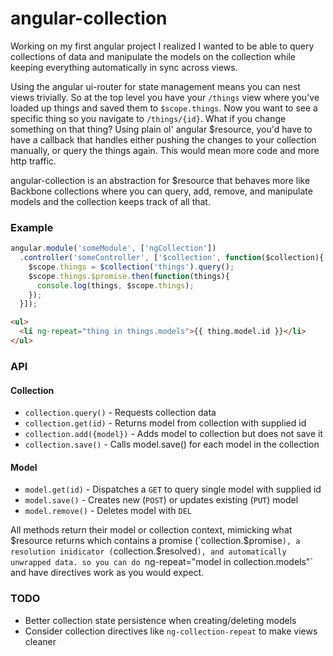 angular-collection
==================

Working on my first angular project I realized I wanted to be able to query collections of data and manipulate the models on the collection while keeping everything automatically in sync across views.

Using the angular ui-router for state management means you can nest views trivially. So at the top level you have your `/things` view where you've loaded up things and saved them to `$scope.things`. Now you want to see a specific thing so you navigate to `/things/{id}`. What if you change something on that thing? Using plain ol' angular $resource, you'd have to have a callback that handles either pushing the changes to your collection manually, or query the things again. This would mean more code and more http traffic.

angular-collection is an abstraction for $resource that behaves more like Backbone collections where you can query, add, remove, and manipulate models and the collection keeps track of all that.

### Example

``` javascript
angular.module('someModule', ['ngCollection'])
  .controller('someController', ['$collection', function($collection){
    $scope.things = $collection('things').query();
    $scope.things.$promise.then(function(things){
      console.log(things, $scope.things);
    });
  }]);
```

``` html
<ul>
  <li ng-repeat="thing in things.models">{{ thing.model.id }}</li>
</ul>
```

### API

#### Collection

* `collection.query()` - Requests collection data
* `collection.get(id)` - Returns model from collection with supplied id
* `collection.add({model})` - Adds model to collection but does not save it
* `collection.save()` - Calls model.save() for each model in the collection

#### Model

* `model.get(id)` - Dispatches a `GET` to query single model with supplied id
* `model.save()` - Creates new (`POST`) or updates existing (`PUT`) model
* `model.remove()` - Deletes model with `DEL`

All methods return their model or collection context, mimicking what $resource returns which contains a promise (`collection.$promise`), a resolution inidicator (`collection.$resolved`), and automatically unwrapped data. so you can do `ng-repeat="model in collection.models"` and have directives work as you would expect.

### TODO

* Better collection state persistence when creating/deleting models
* Consider collection directives like `ng-collection-repeat` to make views cleaner
